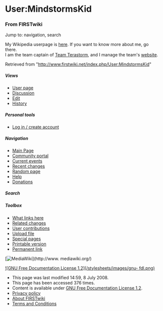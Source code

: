 # User:MindstormsKid

### From FIRSTwiki

Jump to: navigation, search

My Wikipedia userpage is
[here](http://en.wikipedia.org/wiki/User:MindstormsKid
"http://en.wikipedia.org/wiki/User:MindstormsKid" ). If you want to know more
about me, go there.  
I am the team captain of [Team Terastorm](/index.php/Team_Terastorm "Team
Terastorm" ), and I manage the team's
[website](http://teamterastorm.googlepages.com/
"http://teamterastorm.googlepages.com/" ).  

Retrieved from "<http://www.firstwiki.net/index.php/User:MindstormsKid>"

##### Views

  * [User page](/index.php/User:MindstormsKid)
  * [Discussion](/index.php/User_talk:MindstormsKid)
  * [Edit](/index.php?title=User:MindstormsKid&action=edit)
  * [History](/index.php?title=User:MindstormsKid&action=history)

##### Personal tools

  * [Log in / create account](/index.php?title=Special:Userlogin&returnto=User:MindstormsKid)

[](/index.php/Main_Page "Main Page" )

##### Navigation

  * [Main Page](/index.php/Main_Page)
  * [Community portal](/index.php/FIRSTwiki:Community_portal)
  * [Current events](/index.php/Current_events)
  * [Recent changes](/index.php/Special:Recentchanges)
  * [Random page](/index.php/Special:Random)
  * [Help](/index.php/Help:Contents)
  * [Donations](/index.php/FIRSTwiki:Site_support)

##### Search



##### Toolbox

  * [What links here](/index.php/Special:Whatlinkshere/User:MindstormsKid)
  * [Related changes](/index.php/Special:Recentchangeslinked/User:MindstormsKid)
  * [User contributions](/index.php/Special:Contributions/MindstormsKid)
  * [Upload file](/index.php/Special:Upload)
  * [Special pages](/index.php/Special:Specialpages)
  * [Printable version](/index.php?title=User:MindstormsKid&printable=yes)
  * [Permanent link](/index.php?title=User:MindstormsKid&oldid=68534)

[![MediaWiki](/skins/common/images/poweredby_mediawiki_88x31.png)](http://www.
mediawiki.org/)

[![GNU Free Documentation License 1.2](/stylesheets/images/gnu-
fdl.png)](http://www.gnu.org/copyleft/fdl.html)

  * This page was last modified 14:59, 8 July 2008.
  * This page has been accessed 376 times.
  * Content is available under [GNU Free Documentation License 1.2](http://www.gnu.org/copyleft/fdl.html "http://www.gnu.org/copyleft/fdl.html" ).
  * [Privacy policy](/index.php/FIRSTwiki:Privacy_policy "FIRSTwiki:Privacy policy" )
  * [About FIRSTwiki](/index.php/FIRSTwiki:About "FIRSTwiki:About" )
  * [Terms and Conditions](/index.php/FIRSTwiki:Terms_and_conditions "FIRSTwiki:Terms and conditions" )

